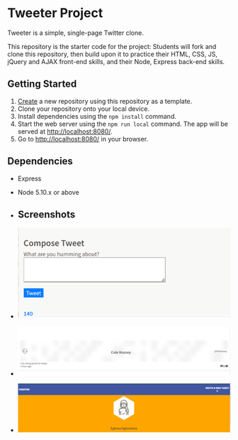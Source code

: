 # Tweeter Project

Tweeter is a simple, single-page Twitter clone.

This repository is the starter code for the project: Students will fork and clone this repository, then build upon it to practice their HTML, CSS, JS, jQuery and AJAX front-end skills, and their Node, Express back-end skills.

## Getting Started

1. [Create](https://docs.github.com/en/repositories/creating-and-managing-repositories/creating-a-repository-from-a-template) a new repository using this repository as a template.
2. Clone your repository onto your local device.
3. Install dependencies using the `npm install` command.
3. Start the web server using the `npm run local` command. The app will be served at <http://localhost:8080/>.
4. Go to <http://localhost:8080/> in your browser.

## Dependencies

- Express
- Node 5.10.x or above

- ## Screenshots
- !["Screenshot of tweets compose box"](https://github.com/Eghosa007/tweeter/blob/master/docs/tweet-area.png)
- ![Screenshot of tweets"](https://github.com/Eghosa007/tweeter/blob/master/docs/tweeter-user.png)
- !["Screenshot of tweeter header"](https://github.com/Eghosa007/tweeter/blob/master/docs/tweeter-header.png)

